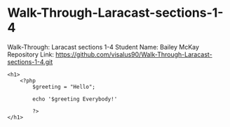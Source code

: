 # Walk-Through-Laracast-sections-1-4
Walk-Through: Laracast sections 1-4
Student Name: Bailey McKay <br>
Repository Link: https://github.com/visalus90/Walk-Through-Laracast-sections-1-4.git <br>

<!doctype html>
<html lang-"en">
<head>
    <meta charset-"UTF-8">
    <title>Demo</title>
  
</head>
<body>

    <h1>
        <?php
            $greeting = "Hello";
            
            echo '$greeting Everybody!'
            
            ?>
    </h1>
  
  
</body>
</html>
